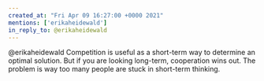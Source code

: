 ```yaml
---
created_at: "Fri Apr 09 16:27:00 +0000 2021"
mentions: ['erikaheidewald']
in_reply_to: @erikaheidewald
---
```


@erikaheidewald Competition is useful as a short-term way to determine an optimal solution. But if you are looking long-term, cooperation wins out. The problem is way too many people are stuck in short-term thinking.